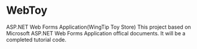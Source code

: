 # WebToy
ASP.NET Web Forms Application(WingTip Toy Store)
This project based on Microsoft ASP.NET Web Forms Application offical documents. It will be a completed tutorial code.
